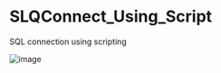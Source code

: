 # SLQConnect_Using_Script

SQL connection using scripting 

![image](https://github.com/manasch19/SLQConnect_Using_Script/assets/97012694/fcd8b5a9-2112-4fea-a2b1-1b2a929a3ff2)

